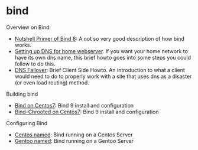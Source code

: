 # bind

Overview on Bind: 
- [Nutshell Primer of Bind 8](nutshell-primer-of-bind-8.md): A not so very good description of how bind works. 
- [Setting up DNS for home webserver](setting-up-dns-for-home-webserver.md). If you want your home network to have its own dns name, this brief howto goes into some steps you could follow to do this.
- [DNS Failover](dns-failover-brief-client-side-howto.md): Brief Client Side Howto. An introduction to what a client would need to do to properly work with a site that uses dns as a disaster (or even load routing) method.

Building bind
- [Bind on Centos7](bind-on-centos7.md): Bind 9 install and configuration
- [Bind-Chrooted on Centos7](): Bind 9 install and configuration

Configuring Bind
- [Centos named](): Bind running on a Centos Server
- [Gentoo named](): Bind running on a Gentoo Server

